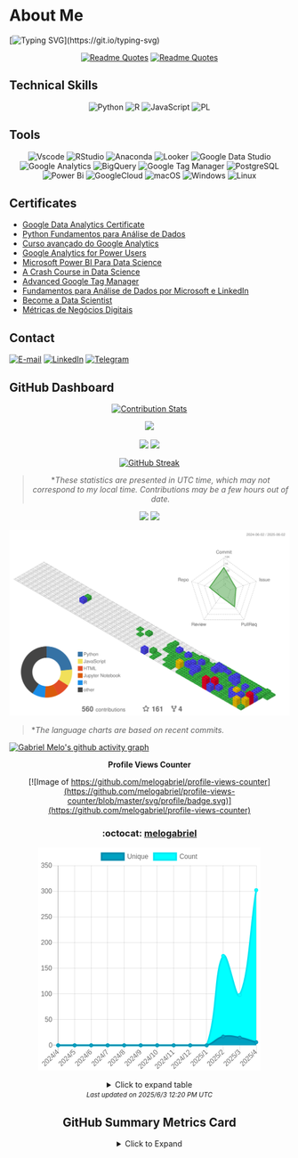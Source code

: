 # About Me

[![Typing SVG](https://readme-typing-svg.demolab.com?font=Segoe+Ui&weight=100&size=16&color=808080&multiline=true&width=1250&lines=I+am+a+Data+Analyst+with+experience+in+digital+analytics%2C+teaching%2C+research%2C+and+project+management.++Master+in+Administration%2C;exchange+in+Economics%2C+MBA+in+Business+Management+and+Information+Systems%2C+BSc+in+Information+Systems.)](https://git.io/typing-svg)

<div align="center">
	
[![Readme Quotes](https://quotes-github-readme.vercel.app/api?type=horizontal&theme=catppuccin_mocha&quote=The%20search%20for%20new%20techniques%20must%20be%20regarded%20as%20carried%20out%20by%20the%20human%20community%20as%20a%20whole,%20rather%20than%20by%20individuals.&author=Alan%20Turing)](https://www.turing.ac.uk/blog/what-alan-turing-means-us#:~:text=The%20biography%20Alan%20Turing%3A%20The,environment%20of%20other%5Bs%5D…) [![Readme Quotes](https://quotes-github-readme.vercel.app/api?type=horizontal&theme=catppuccin_mocha&quote=Be%20curious.%20Read%20widely.%20Try%20new%20things.%20What%20people%20call%20intelligence%20just%20boils%20down%20to%20curiosity.&author=Aaron%20Swartz)](https://www.aaronsw.com/)

</div>

## Technical Skills

<div align="center">
	
  ![Python](https://img.shields.io/badge/python-3670A0?style=for-the-badge&logo=python&logoColor=ffdd54)
  ![R](https://img.shields.io/badge/r-%23276DC3.svg?style=for-the-badge&logo=r&logoColor=white)
  ![JavaScript](https://img.shields.io/badge/JavaScript-F7DF1E?style=for-the-badge&logo=javascript&logoColor=black)
  ![PL](https://img.shields.io/badge/PL%2FSQL-FFFFFF?style=for-the-badge&logo=oracle&logoColor=FF0000&labelColor=FFFFFF&color=FF0000)
</div>

## Tools

<div align="center">

  ![Vscode](https://img.shields.io/badge/Vscode-007ACC?style=for-the-badge&logo=visual-studio-code&logoColor=white)
  ![RStudio](https://img.shields.io/badge/RStudio%20IDE-75AADB.svg?style=for-the-badge&logo=RStudio-IDE&logoColor=white)
  ![Anaconda](https://img.shields.io/badge/Anaconda-44A833.svg?style=for-the-badge&logo=Anaconda&logoColor=white)
  ![Looker](https://img.shields.io/badge/Looker-4285F4.svg?style=for-the-badge&logo=Looker&logoColor=white)
  ![Google Data Studio](https://img.shields.io/badge/Google%20Data%20Studio-669DF6.svg?style=for-the-badge&logo=Google-Data-Studio&logoColor=white)
  ![Google Analytics](https://img.shields.io/badge/Google%20Analytics-E37400.svg?style=for-the-badge&logo=Google-Analytics&logoColor=white)
  ![BigQuery](https://img.shields.io/badge/Google%20BigQuery-669DF6.svg?style=for-the-badge&logo=Google-BigQuery&logoColor=white)
  ![Google Tag Manager](https://img.shields.io/badge/Google%20Tag%20Manager-246FDB.svg?style=for-the-badge&logo=Google-Tag-Manager&logoColor=white)
  ![PostgreSQL](https://img.shields.io/badge/PostgreSQL-000?style=for-the-badge&logo=postgresql)
  ![Power Bi](https://img.shields.io/badge/power_bi-F2C811?style=for-the-badge&logo=powerbi&logoColor=black)
  ![GoogleCloud](https://img.shields.io/badge/GoogleCloud-%234285F4.svg?style=for-the-badge&logo=google-cloud&logoColor=white)
  ![macOS](https://img.shields.io/badge/mac%20os-000000?style=for-the-badge&logo=macos&logoColor=F0F0F0)
  ![Windows](https://img.shields.io/badge/Windows-000?style=for-the-badge&logo=windows&logoColor=2CA5E0)
  ![Linux](https://img.shields.io/badge/Linux-000?style=for-the-badge&logo=linux&logoColor=FCC624)
 
  </div>

## Certificates

- [Google Data Analytics Certificate](https://coursera.org/share/b6d3274cd84d289d1e27369090b5ab67)
- [Python Fundamentos para Análise de Dados](https://mycourse.app/WJSU)
- [Curso avançado do Google Analytics](https://analytics.google.com/analytics/academy/certificate/JSm-vTK0SXepYxvlKhNLSg)
- [Google Analytics for Power Users](https://analytics.google.com/analytics/academy/certificate/scDodWXUTICVYaZUTpgRMg)
- [Microsoft Power BI Para Data Science](https://mycourse.app/DnsFP6sWei8rLEwG9)
- [A Crash Course in Data Science](https://coursera.org/share/4c7a34e6929e3439c5373fdbf3bda69c)
- [Advanced Google Tag Manager](https://www.linkedin.com/learning/certificates/017f3eba570c9389e371a85bff55daeb5ef17070f026ce0c5fb6a3ed31112800)
- [Fundamentos para Análise de Dados por Microsoft e LinkedIn](https://www.linkedin.com/learning/certificates/2b48dadfebe956addd13dfed3b2093baea5c784e28f702792afad2050f81d121)
- [Become a Data Scientist](https://www.linkedin.com/learning/certificates/e748837b29ef4cdb99a9d892c3a37eefb7208a0784cef0a4792c1431c98edab1)
- [Métricas de Negócios Digitais](https://app.kajabi.com/certificates/70000fb0)

## Contact

[![E-mail](https://img.shields.io/badge/-Email-000?style=for-the-badge&logo=microsoft-outlook&logoColor=007BFF)](mailto:gabrielcm@duck.com)
[![LinkedIn](https://img.shields.io/badge/LinkedIn-0077B5?style=for-the-badge&logo=linkedin&logoColor=white)](https://www.linkedin.com/in/gabriel-melo/)
[![Telegram](https://img.shields.io/badge/Telegram-000?style=for-the-badge&logo=telegram&logoColor=2CA5E0)](https://t.me/melogabriel)

## GitHub Dashboard

<div align="center">

[![Contribution Stats](https://github-contribution-stats.vercel.app/api/?username=melogabriel)](https://github.com/LordDashMe/github-contribution-stats/)

</div>

<div align="center">
	
![](http://github-profile-summary-cards.vercel.app/api/cards/profile-details?username=melogabriel&theme=transparent)

![](http://github-profile-summary-cards.vercel.app/api/cards/productive-time?username=melogabriel&theme=transparent&utcOffset=8) ![](http://github-profile-summary-cards.vercel.app/api/cards/stats?username=melogabriel&theme=transparent)


</div>

<div align="center">

[![GitHub Streak](https://melogabriel-github-readme-streak-stats.vercel.app?user=melogabriel&theme=transparent&hide_border=true&exclude_days=Sun%2CSat)](https://github.com/melogabriel/github-readme-streak-stats)

>**These statistics are presented in UTC time, which may not correspond to my local time. Contributions may be a few hours out of date.*

![](https://github.com/melogabriel/github-stats-transparent/blob/5e6b106c3372bfd2418e07e99d74d052ba1298b2/generated/overview.svg)
![](https://github.com/melogabriel/github-stats-transparent/blob/5e6b106c3372bfd2418e07e99d74d052ba1298b2/generated/languages.svg)

</div>

![](./profile-3d-contrib/profile-custom-gitblock.svg)
>**The language charts are based on recent commits.*

[![Gabriel Melo's github activity graph](https://github-readme-activity-graph.vercel.app/graph?username=melogabriel&theme=&github-compact&bg_color=none&color=808080&line=07cfe9&point=07cfe9&area=true&area_color=07cfe9&hide_border=true)](https://github.com/ashutosh00710/github-readme-activity-graph)


<div align="center">

**Profile Views Counter**

[![Image of https://github.com/melogabriel/profile-views-counter](https://github.com/melogabriel/profile-views-counter/blob/master/svg/profile/badge.svg)](https://github.com/melogabriel/profile-views-counter)

### :octocat: [melogabriel](https://github.com/melogabriel/melogabriel)

![](https://github.com/melogabriel/profile-views-counter/blob/master/graph/411425982/large/year.png)


<details>
	<summary>Click to expand table</summary>
	<h2>:calendar: Year Page Views Table</h2>
<table>
	<tr>
		<th>
			Last Updated
		</th>
		<th>
			Unique
		</th>
		<th>
			Count
		</th>
	</tr>
	<tr>
		<td>
			<code>2025/6/1</code>
		</td>
		<td>
			<code>1</code>
		</td>
		<td>
			<code>1</code>
		</td>
	</tr>
	<tr>
		<td>
			<code>2025/5/1</code>
		</td>
		<td>
			<code>13</code>
		</td>
		<td>
			<code>62</code>
		</td>
	</tr>
	<tr>
		<td>
			<code>2025/4/1</code>
		</td>
		<td>
			<code>14</code>
		</td>
		<td>
			<code>314</code>
		</td>
	</tr>
	<tr>
		<td>
			<code>2025/3/1</code>
		</td>
		<td>
			<code>15</code>
		</td>
		<td>
			<code>98</code>
		</td>
	</tr>
	<tr>
		<td>
			<code>2025/2/1</code>
		</td>
		<td>
			<code>17</code>
		</td>
		<td>
			<code>174</code>
		</td>
	</tr>
	<tr>
		<td>
			<code>2025/1/1</code>
		</td>
		<td>
			<code>0</code>
		</td>
		<td>
			<code>0</code>
		</td>
	</tr>
	<tr>
		<td>
			<code>2024/12/1</code>
		</td>
		<td>
			<code>0</code>
		</td>
		<td>
			<code>0</code>
		</td>
	</tr>
	<tr>
		<td>
			<code>2024/11/1</code>
		</td>
		<td>
			<code>0</code>
		</td>
		<td>
			<code>0</code>
		</td>
	</tr>
	<tr>
		<td>
			<code>2024/10/1</code>
		</td>
		<td>
			<code>0</code>
		</td>
		<td>
			<code>0</code>
		</td>
	</tr>
	<tr>
		<td>
			<code>2024/9/1</code>
		</td>
		<td>
			<code>0</code>
		</td>
		<td>
			<code>0</code>
		</td>
	</tr>
	<tr>
		<td>
			<code>2024/8/1</code>
		</td>
		<td>
			<code>0</code>
		</td>
		<td>
			<code>0</code>
		</td>
	</tr>
	<tr>
		<td>
			<code>2024/7/1</code>
		</td>
		<td>
			<code>0</code>
		</td>
		<td>
			<code>0</code>
		</td>
	</tr>
	<tr>
		<td>
			<code>2024/6/1</code>
		</td>
		<td>
			<code>0</code>
		</td>
		<td>
			<code>0</code>
		</td>
	</tr>
</table>

</details>
<small><i>Last updated on 2025/6/3 12:20 PM UTC</i></small>


## GitHub Summary Metrics Card

<details><summary>Click to Expand</summary>
  <p align="center">
    <a href="#" target="blank"><img align="center" src="github-metrics.svg" /></a>
  </p>
</details>



